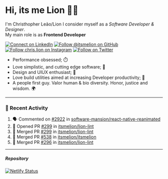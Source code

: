 # Hi, its me Lion 👋🦁

I'm Christhopher Leão/Lion
I consider myself as a _Software Developer & Designer_.<br/>My main role is as <b>Frontend Developer</b>
<br />

[![Connect on LinkedIn](https://img.shields.io/badge/--linkedin?label=LinkedIn&logo=LinkedIn&style=social)](https://www.linkedin.com/in/chrislion)
[![Follow @itsmelion on GitHub](https://img.shields.io/github/followers/itsmelion?label=follow%20%40itsmeLion&style=social)](https://github.com/itsmelion)
[![Follow chris.lion on Instagram](https://img.shields.io/badge/--instagram?label=@chris.lion&logo=Instagram&style=social)](https://instagram.com/chris.lion)
[![Follow on Twitter](https://img.shields.io/badge/--twitter?label=@ChrisLion_me&logo=Twitter&style=social)](https://twitter.com/chrislion_me)

- Performance obsessed; ⏱️
- Love simplistic, and cutting edge software; 📆
- Design and UIUX enthusiast; 🎨
- Love build utilities aimed at increasing Developer productivity; 🧰
- A people first guy. Valor human & bio diversity. Honor, justice and wisdom. 🌍

---
### 📰 Recent Activity

<!--START_SECTION:activity-->
1. 🗣 Commented on [#2922](https://github.com/software-mansion/react-native-reanimated/issues/2922) in [software-mansion/react-native-reanimated](https://github.com/software-mansion/react-native-reanimated)
2. 💪 Opened PR [#299](https://github.com/itsmelion/lion-lint/pull/299) in [itsmelion/lion-lint](https://github.com/itsmelion/lion-lint)
3. 🎉 Merged PR [#299](https://github.com/itsmelion/lion-lint/pull/299) in [itsmelion/lion-lint](https://github.com/itsmelion/lion-lint)
4. 🎉 Merged PR [#538](https://github.com/itsmelion/itsmelion/pull/538) in [itsmelion/itsmelion](https://github.com/itsmelion/itsmelion)
5. 🎉 Merged PR [#296](https://github.com/itsmelion/lion-lint/pull/296) in [itsmelion/lion-lint](https://github.com/itsmelion/lion-lint)
<!--END_SECTION:activity-->

___

##### Repository
[![Netlify Status](https://api.netlify.com/api/v1/badges/9e2e6136-1ab9-42fc-8d4e-188512d5d841/deploy-status)](https://app.netlify.com/sites/lion-portfolio/deploys)
